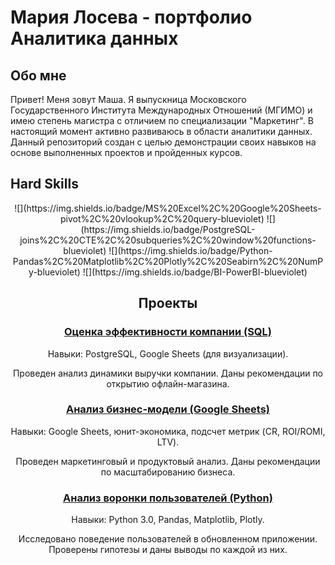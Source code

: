 # Мария Лосева - портфолио Аналитика данных

## Обо мне
Привет! Меня зовут Маша. Я выпускница Московского Государственного Института Международных Отношений (МГИМО) и имею степень магистра с отличием по специализации "Маркетинг". В настоящий момент активно развиваюсь в области аналитики данных. Данный репозиторий создан с целью демонстрации своих навыков на основе выполненных проектов и пройденных курсов.

## Hard Skills

<center>![](https://img.shields.io/badge/MS%20Excel%2C%20Google%20Sheets-pivot%2C%20vlookup%2C%20query-blueviolet)
![](https://img.shields.io/badge/PostgreSQL-joins%2C%20CTE%2C%20subqueries%2C%20window%20functions-blueviolet)
![](https://img.shields.io/badge/Python-Pandas%2C%20Matplotlib%2C%20Plotly%2C%20Seabirn%2C%20NumPy-blueviolet)
![](https://img.shields.io/badge/BI-PowerBI-blueviolet)<center>

## Проекты

### [Оценка эффективности компании (SQL)](https://docs.google.com/document/d/1jYYsFtYmm8B7SfBp24xt-_u1ZVvoh6Xgte2RlNVbAMI/edit?usp=sharing)
Навыки: PostgreSQL, Google Sheets (для визуализации).

Проведен анализ динамики выручки компании. Даны рекомендации по открытию офлайн-магазина.

### [Анализ бизнес-модели (Google Sheets)](https://docs.google.com/spreadsheets/d/1Rzo2okRpZsKH8RcGtIwo7yUMsZAgNTb-CKMSr53gh0E/edit?usp=sharing)
Навыки: Google Sheets, юнит-экономика, подсчет метрик (CR, ROI/ROMI, LTV).

Проведен маркетинговый и продуктовый анализ. Даны рекомендации по масштабированию бизнеса.

### [Анализ воронки пользователей (Python)](https://github.com/A-Somnambula/Data-Analytics/blob/830eed2818a99a53a605604cabfaa0f6bef2f05b/%D0%90%D0%BD%D0%B0%D0%BB%D0%B8%D0%B7_%D0%B2%D0%BE%D1%80%D0%BE%D0%BD%D0%BA%D0%B8_%D0%BF%D0%BE%D0%BB%D1%8C%D0%B7%D0%BE%D0%B2%D0%B0%D1%82%D0%B5%D0%BB%D0%B5%D0%B9/%D0%90%D0%BD%D0%B0%D0%BB%D0%B8%D0%B7%20%D0%B2%D0%BE%D1%80%D0%BE%D0%BD%D0%BA%D0%B8.ipynb)
Навыки: Python 3.0, Pandas, Matplotlib, Plotly.

Исследовано поведение пользователей в обновленном приложении.
Проверены гипотезы и даны выводы по каждой из них.
